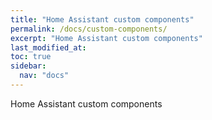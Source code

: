 ```yaml
---
title: "Home Assistant custom components"
permalink: /docs/custom-components/
excerpt: "Home Assistant custom components"
last_modified_at: 
toc: true
sidebar:
  nav: "docs"  
---
```


Home Assistant custom components




